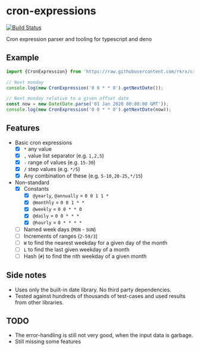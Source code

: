 # cron-expressions

[![Build Status](https://travis-ci.org/rkrx/cron-expressions.svg?branch=master)](https://travis-ci.org/rkrx/cron-expressions)

Cron expression parser and tooling for typescript and deno

## Example

```typescript
import {CronExpression} from 'https://raw.githubusercontent.com/rkrx/cron-expressions/master/mod.ts';

// Next monday
console.log(new CronExpression('0 0 * * 0').getNextDate());

// Next monday relative to a given offset date
const now = new Date(Date.parse('01 Jan 2020 00:00:00 GMT'));
console.log(new CronExpression('0 0 * * 0').getNextDate(now));
```

## Features

* Basic cron expressions
  * [x] `*` any value
  * [x] `,` value list separator (e.g. `1,2,5`)
  * [x] `-` range of values (e.g. `15-30`)
  * [x] `/` step values (e.g. `*/5`)
  * [x] Any combination of these (e.g. `5-10,20-25,*/15`)
* Non-standard
  * [x] Constants
    * [x] `@yearly`, `@annually` = `0 0 1 1 *`
    * [x] `@monthly` = `0 0 1 * *`
    * [x] `@weekly` = `0 0 * * 0`
    * [x] `@daily` = `0 0 * * *`
    * [x] `@hourly` = `0 * * * *`
  * [ ] Named week days (`MON` - `SUN`)
  * [ ] Increments of ranges (`2-59/3`)
  * [ ] `W` to find the nearest weekday for a given day of the month
  * [ ] `L` to find the last given weekday of a month
  * [ ] Hash (`#`) to find the nth weekday of a given month

## Side notes

* Uses only the built-in date library. No third party dependencies.
* Tested against hundreds of thousands of test-cases and used results from other libraries.

## TODO

* The error-handling is still not very good, when the input data is garbage.
* Still missing some features